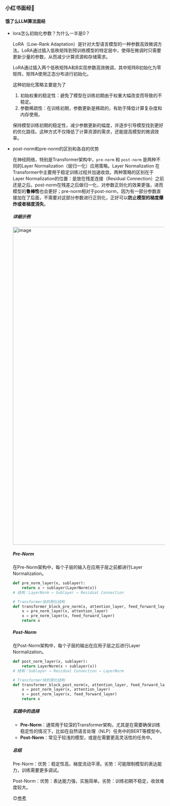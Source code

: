 ### 小红书面经🥺
#### 饿了么LLM算法面经
- lora怎么初始化参数？为什么一半是0？

  LoRA（Low-Rank Adaptation）是针对大型语言模型的一种参数高效微调方法。LoRA通过插入低秩矩阵到预训练模型的特定层中，使得在微调时只需要更新少量的参数，从而减少计算资源和存储需求。
  
  LoRA通过插入两个低秩矩阵A和B实现参数高效微调，其中矩阵B初始化为零矩阵，矩阵A使用正态分布进行初始化。
  
  这种初始化策略主要是为了
  1. 初始权重的稳定性：避免了模型在训练初期由于权重大幅改变而导致的不稳定。
  2. 参数稀疏性：在训练初期，参数更新是稀疏的，有助于降低计算复杂度和内存使用。
  
  保持模型训练初期的稳定性，减少参数更新的幅度，并逐步引导模型找到更好的优化路径。这种方式不仅降低了计算资源的需求，还能提高模型的微调效率。
- post-norm和pre-norm的区别和各自的优势

  在神经网络，特别是Transformer架构中，`pre-norm` 和 `post-norm` 是两种不同的Layer Normalization（层归一化）应用策略。Layer Normalization 在Transformer中主要用于稳定训练过程并加速收敛。两种策略的区别在于Layer Normalization的位置：是放在残差连接（Residual Connection）之前还是之后。post-norm在残差之后做归一化，对参数正则化的效果更强，进而模型的**鲁棒性**也会更好；pre-norm相对于post-norm，因为有一部分参数直接加在了后面，不需要对这部分参数进行正则化，正好可以**防止模型的梯度爆炸或者梯度消失**。

  ##### 详细示例
  <img width="1002" alt="image" src="https://github.com/LilinNK/Graduation-Project/assets/96948927/d6ba042b-b0e3-4b98-a463-3e68189f3f38">

  ##### Pre-Norm
  
  在Pre-Norm架构中，每个子层的输入在应用子层之前都进行Layer Normalization。
  
  ```python
  def pre_norm_layer(x, sublayer):
      return x + sublayer(LayerNorm(x))
  # 结构：LayerNorm → Sublayer → Residual Connection
  
  # Transformer块的简化结构
  def transformer_block_pre_norm(x, attention_layer, feed_forward_layer):
      x = pre_norm_layer(x, attention_layer)
      x = pre_norm_layer(x, feed_forward_layer)
      return x
  ```
  
  ##### Post-Norm
  
  在Post-Norm架构中，每个子层的输出在应用子层之后进行Layer Normalization。
  
  ```python
  def post_norm_layer(x, sublayer):
      return LayerNorm(x + sublayer(x))
  # 结构：Sublayer → Residual Connection → LayerNorm
  
  # Transformer块的简化结构
  def transformer_block_post_norm(x, attention_layer, feed_forward_layer):
      x = post_norm_layer(x, attention_layer)
      x = post_norm_layer(x, feed_forward_layer)
      return x
  ```
  
  ##### 实践中的选择
  
  - **Pre-Norm**：通常用于较深的Transformer架构，尤其是在需要确保训练稳定性的情况下，比如在自然语言处理（NLP）任务中的BERT等模型中。
  - **Post-Norm**：常见于较浅的模型，或是在需要更高灵活性的任务中。

  ##### 总结

  Pre-Norm：优势：稳定性高，梯度流动平滑。劣势：可能限制模型的表达能力，训练需要更多调试。

  Post-Norm：优势：表达能力强，实施简单。劣势：训练初期不稳定，收敛难度较大。

  😊[参考](https://zhuanlan.zhihu.com/p/474988236)
